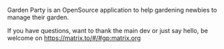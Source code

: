Garden Party is an OpenSource application to help gardening newbies to manage their garden.

If you have questions, want to thank the main dev or just say hello, be welcome on https://matrix.to/#/#gp:matrix.org